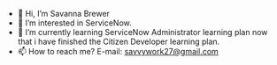 - 👋 Hi, I’m Savanna Brewer
- 👀 I’m interested in ServiceNow.
- 🌱 I’m currently learning ServiceNow Administrator learning plan now that i have finished the Citizen Developer learning plan.
- 📫 How to reach me? E-mail: savvywork27@gmail.com

<!---
savvy-brewer/savvy-brewer is a ✨ special ✨ repository because its `README.md` (this file) appears on your GitHub profile.
You can click the Preview link to take a look at your changes.
--->

